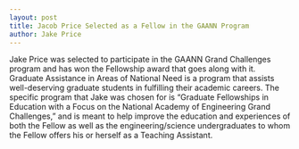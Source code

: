 ```yaml
---
layout: post
title: Jacob Price Selected as a Fellow in the GAANN Program
author: Jake Price
---
```


Jake Price was selected to participate in the GAANN Grand Challenges program and has won the Fellowship award that goes along with it.  Graduate Assistance in Areas of National Need is a program that assists well-deserving graduate students in fulfilling their academic careers.  The specific program that Jake was chosen for is “Graduate Fellowships in Education with a Focus on the National Academy of Engineering Grand Challenges,” and is meant to help improve the education and experiences of both the Fellow as well as the engineering/science undergraduates to whom the Fellow offers his or herself as a Teaching Assistant.  
